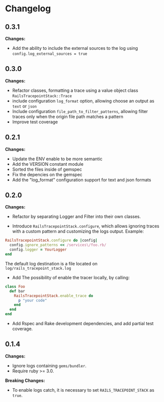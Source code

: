 # Changelog

## 0.3.1

**Changes:**

- Add the ability to include the external sources to the log using `config.log_external_sources = true`

## 0.3.0

**Changes:**

- Refactor classes, formatting a trace using a value object class `RailsTracepointStack::Trace`
- include configuration `log_format` option, allowing choose an output as `text` or `json`
- Include configuration `file_path_to_filter_patterns`, allowing filter traces only when the origin file path matches a pattern
- Improve test coverage

## 0.2.1

**Changes:**

- Update the ENV enable to be more semantic
- Add the VERSION constant module
- Sorted the files inside of gemspec
- Fix the depencies on the gemspec
- Add the "log_format" configuration support for text and json formats

## 0.2.0

**Changes:**

- Refactor by separating Logger and Filter into their own classes.

- Introduce `RailsTracepointStack.configure`, which allows ignoring traces with a custom pattern and customizing the logs output. Example:

```ruby
RailsTracepointStack.configure do |config|
  config.ignore_patterns << /services\/foo.rb/
  config.logger = YourLogger
end
```

The default log destination is a file located on `log/rails_tracepoint_stack.log`

- Add The possibility of enable the tracer locally, by calling:

```ruby
class Foo
  def bar
    RailsTracepointStack.enable_trace do
      p "your code"
    end
  end
end
```

- Add Rspec and Rake development dependencies, and add partial test coverage.

## 0.1.4

**Changes:**

- Ignore logs containing `gems/bundler`.
- Require ruby >= 3.0.

**Breaking Changes:**

- To enable logs catch, it is necessary to set `RAILS_TRACEPOINT_STACK` as `true`.
